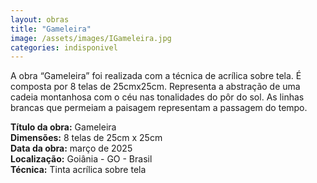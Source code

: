 ```yaml
---
layout: obras
title: "Gameleira"
image: /assets/images/IGameleira.jpg
categories: indisponivel
---
```


A obra “Gameleira” foi realizada com a técnica de acrílica sobre tela. É composta por 8 telas de 25cmx25cm. Representa a abstração de uma cadeia montanhosa com o céu nas tonalidades do pôr do sol. As linhas brancas que permeiam a paisagem representam a passagem do tempo.

**Título da obra:** Gameleira  
**Dimensões:** 8 telas de 25cm x 25cm  
**Data da obra:** março de 2025  
**Localização:** Goiânia - GO - Brasil  
**Técnica:** Tinta acrílica sobre tela  
